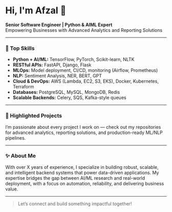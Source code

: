 # Hi, I'm Afzal 👋

**Senior Software Engineer | Python & AIML Expert**  
Empowering Businesses with Advanced Analytics and Reporting Solutions

---

### 🚀 Top Skills

- **Python + AI/ML:** TensorFlow, PyTorch, Scikit-learn, NLTK
- **RESTful APIs:** FastAPI, Django, Flask
- **MLOps:** Model deployment, CI/CD, monitoring (Airflow, Prometheus)
- **NLP:** Sentiment Analysis, NER, BERT, GPT
- **Cloud & DevOps:** AWS (Lambda, EC2, S3, EKS), Docker, Kubernetes, Terraform
- **Databases:** PostgreSQL, MySQL, MongoDB, Redis
- **Scalable Backends:** Celery, SQS, Kafka-style queues

---

### 🌟 Highlighted Projects

I’m passionate about every project I work on — check out my repositories for advanced analytics, reporting solutions, and production-ready ML/NLP pipelines.

---

### ✨ About Me

With over X years of experience, I specialize in building robust, scalable, and intelligent backend systems that power data-driven applications. My expertise bridges the gap between AI/ML research and real-world deployment, with a focus on automation, reliability, and delivering business value.

---

> Let’s connect and build something impactful together!
